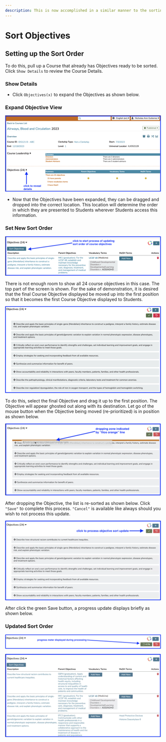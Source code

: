 ```yaml
---
description: This is now accomplished in a similar manner to the sorting of Learning Materials, as well as Program Year Objectives and Session Objectives. This allows instructional designers to determine a priority ranking of Objectives to be presented to students.
---
```


# Sort Objectives

## Setting up the Sort Order

To do this, pull up a Course that already has Objectives ready to be sorted. Click `Show Details` to review the Course Details.

### Show Details

* Click `Objectives(x)` to expand the Objectives as shown below.

### Expand Objective View

![expand objectives - large view](../../images/course_objectives/expand_objectives_large_view.png)

* Now that the Objectives have been expanded, they can be dragged and dropped into the correct location. This location will determine the order in which they are presented to Students wherever Students access this information.

### Set New Sort Order

![move objectives](../../images/course_objectives/move_objectives.png)

There is not enough room to show all 24 course objectives in this case. The top part of the screen is shown. For the sake of demonstration, it is desired that the final Course Objective displayed be moved up into the first position so that it becomes the first Course Objective displayed to Students.

![top of full list shown](../../images/course_objectives/top_of_full_list_shown.png)

To do this, select the final Objective and drag it up to the first position. The Objective will appear ghosted out along with its destination. Let go of the mouse button when the Objective being moved (re-prioritized) is in position as shown below.

![move last to first](../../images/course_objectives/move_last_to_first.png)

After dropping the Objective, the list is re-sorted as shown below. Click `"Save"` to complete this process. `"Cancel"` is available like always should you wish to not process this update.

![click to save updated course objective sort order](../../images/course_objectives/click_to_save_crs_obj_sort.png)

After click the green Save button, a progress update displays briefly as shown below.

### Updated Sort Order 

![updating objective sort order](../../images/course_objectives/updating_obj_sort_order.png)

![refreshed list](../../images/course_objectives/refreshed_list.png)

